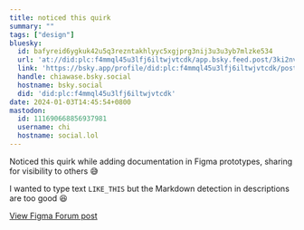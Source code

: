 ```yaml
---
title: noticed this quirk
summary: ""
tags: ["design"]
bluesky:
  id: bafyreid6ygkuk42u5q3rezntakhlyyc5xgjprg3nij3u3u3yb7mlzke534
  url: 'at://did:plc:f4mmql45u3lfj6iltwjvtcdk/app.bsky.feed.post/3ki2nvtlqyn2s'
  link: 'https://bsky.app/profile/did:plc:f4mmql45u3lfj6iltwjvtcdk/post/3ki2nvtlqyn2s'
  handle: chiawase.bsky.social
  hostname: bsky.social
  did: 'did:plc:f4mmql45u3lfj6iltwjvtcdk'
date: 2024-01-03T14:45:54+0800
mastodon:
  id: 111690668856937981
  username: chi
  hostname: social.lol
---
```


Noticed this quirk while adding documentation in Figma prototypes, sharing for visibility to others 😅

I wanted to type text `LIKE_THIS` but the Markdown detection in descriptions are too good 😆

[View Figma Forum post](https://forum.figma.com/t/allow-escaping-underscores-when-typing-with-markdown-in-prototype-descriptions/60760)
